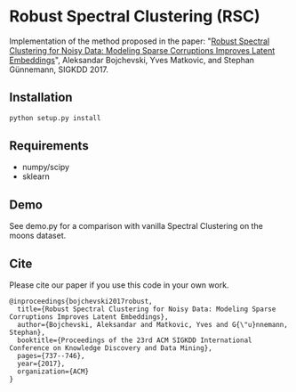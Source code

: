 # Robust Spectral Clustering (RSC)


Implementation of the method proposed in the paper: "[Robust Spectral Clustering for Noisy Data: Modeling Sparse Corruptions Improves Latent Embeddings](https://dl.acm.org/citation.cfm?id=3098156)", Aleksandar Bojchevski, Yves Matkovic, and Stephan Günnemann, SIGKDD 2017.

## Installation
```bash
python setup.py install
```

## Requirements
* numpy/scipy
* sklearn


## Demo
See demo.py for a comparison with vanilla Spectral Clustering on the moons dataset.

## Cite
Please cite our paper if you use this code in your own work.
```
@inproceedings{bojchevski2017robust,
  title={Robust Spectral Clustering for Noisy Data: Modeling Sparse Corruptions Improves Latent Embeddings},
  author={Bojchevski, Aleksandar and Matkovic, Yves and G{\"u}nnemann, Stephan},
  booktitle={Proceedings of the 23rd ACM SIGKDD International Conference on Knowledge Discovery and Data Mining},
  pages={737--746},
  year={2017},
  organization={ACM}
}
```
